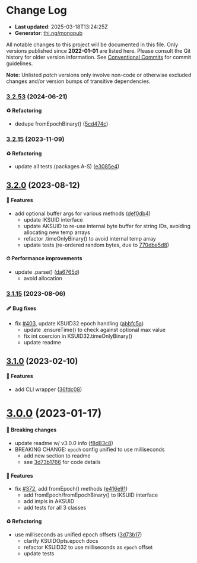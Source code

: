 # Change Log

- **Last updated**: 2025-03-18T13:24:25Z
- **Generator**: [thi.ng/monopub](https://thi.ng/monopub)

All notable changes to this project will be documented in this file.
Only versions published since **2022-01-01** are listed here.
Please consult the Git history for older version information.
See [Conventional Commits](https://conventionalcommits.org/) for commit guidelines.

**Note:** Unlisted _patch_ versions only involve non-code or otherwise excluded changes
and/or version bumps of transitive dependencies.

### [3.2.53](https://github.com/thi-ng/umbrella/tree/@thi.ng/ksuid@3.2.53) (2024-06-21)

#### ♻️ Refactoring

- dedupe fromEpochBinary() ([5cd474c](https://github.com/thi-ng/umbrella/commit/5cd474c))

### [3.2.15](https://github.com/thi-ng/umbrella/tree/@thi.ng/ksuid@3.2.15) (2023-11-09)

#### ♻️ Refactoring

- update all tests (packages A-S) ([e3085e4](https://github.com/thi-ng/umbrella/commit/e3085e4))

## [3.2.0](https://github.com/thi-ng/umbrella/tree/@thi.ng/ksuid@3.2.0) (2023-08-12)

#### 🚀 Features

- add optional buffer args for various methods ([def0db4](https://github.com/thi-ng/umbrella/commit/def0db4))
  - update IKSUID interface
  - update AKSUID to re-use internal byte buffer for string IDs,
    avoiding allocating new temp arrays
  - refactor .timeOnlyBinary() to avoid internal temp array
  - update tests (re-ordered random bytes, due to [770dbe5d8](https://github.com/thi-ng/umbrella/commit/770dbe5d8))

#### ⏱ Performance improvements

- update .parse() ([da6765d](https://github.com/thi-ng/umbrella/commit/da6765d))
  - avoid allocation

### [3.1.15](https://github.com/thi-ng/umbrella/tree/@thi.ng/ksuid@3.1.15) (2023-08-06)

#### 🩹 Bug fixes

- fix [#403](https://github.com/thi-ng/umbrella/issues/403), update KSUID32 epoch handling ([abbfc5a](https://github.com/thi-ng/umbrella/commit/abbfc5a))
  - update .ensureTime() to check against optional max value
  - fix int coercion in KSUID32.timeOnlyBinary()
  - update readme

## [3.1.0](https://github.com/thi-ng/umbrella/tree/@thi.ng/ksuid@3.1.0) (2023-02-10)

#### 🚀 Features

- add CLI wrapper ([36fdc08](https://github.com/thi-ng/umbrella/commit/36fdc08))

# [3.0.0](https://github.com/thi-ng/umbrella/tree/@thi.ng/ksuid@3.0.0) (2023-01-17)

#### 🛑 Breaking changes

- update readme w/ v3.0.0 info ([f8d83c8](https://github.com/thi-ng/umbrella/commit/f8d83c8))
- BREAKING CHANGE: `epoch` config unified to use milliseconds
  - add new section to readme
  - see [3d73b1766](https://github.com/thi-ng/umbrella/commit/3d73b1766) for code details

#### 🚀 Features

- fix [#372](https://github.com/thi-ng/umbrella/issues/372), add fromEpoch() methods ([e416e91](https://github.com/thi-ng/umbrella/commit/e416e91))
  - add fromEpoch/fromEpochBinary() to IKSUID interface
  - add impls in AKSUID
  - add tests for all 3 classes

#### ♻️ Refactoring

- use milliseconds as unified epoch offsets ([3d73b17](https://github.com/thi-ng/umbrella/commit/3d73b17))
  - clarify KSUIDOpts.epoch docs
  - refactor KSUID32 to use milliseconds as `epoch` offset
  - update tests
